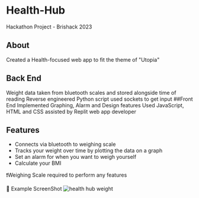 # Health-Hub
Hackathon Project - Brishack 2023

## About
Created a Health-focused web app to fit the theme of "Utopia"

## Back End
Weight data taken from bluetooth scales and stored alongside time of reading
Reverse engineered Python script used sockets to get input
##Front End
Implemented Graphing, Alarm and Design features
Used JavaScript, HTML and CSS assisted by Replit web app developer

## Features
- Connects via bluetooth to weighing scale
- Tracks your weight over time by plotting the data on a graph
- Set an alarm for when you want to weigh yourself
- Calculate your BMI

❗Weighing Scale required to perform any features

📸 Example ScreenShot
![health hub weight](https://user-images.githubusercontent.com/40807285/222525227-2f3883de-ea20-4b1b-a8a6-fd622deab310.png)

